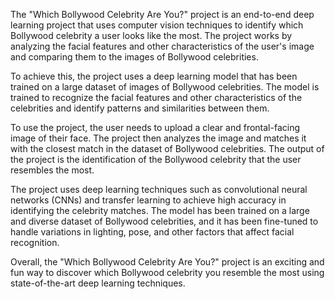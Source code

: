 The "Which Bollywood Celebrity Are You?" project is an end-to-end deep learning project that uses computer vision techniques to identify which Bollywood celebrity a user looks like the most. The project works by analyzing the facial features and other characteristics of the user's image and comparing them to the images of Bollywood celebrities.

To achieve this, the project uses a deep learning model that has been trained on a large dataset of images of Bollywood celebrities. The model is trained to recognize the facial features and other characteristics of the celebrities and identify patterns and similarities between them.

To use the project, the user needs to upload a clear and frontal-facing image of their face. The project then analyzes the image and matches it with the closest match in the dataset of Bollywood celebrities. The output of the project is the identification of the Bollywood celebrity that the user resembles the most.

The project uses deep learning techniques such as convolutional neural networks (CNNs) and transfer learning to achieve high accuracy in identifying the celebrity matches. The model has been trained on a large and diverse dataset of Bollywood celebrities, and it has been fine-tuned to handle variations in lighting, pose, and other factors that affect facial recognition.

Overall, the "Which Bollywood Celebrity Are You?" project is an exciting and fun way to discover which Bollywood celebrity you resemble the most using state-of-the-art deep learning techniques.
